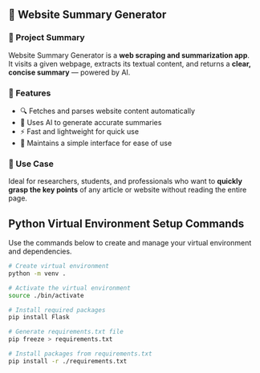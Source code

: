 ## 📝 Website Summary Generator

### 📜 Project Summary

Website Summary Generator is a **web scraping and summarization app**.  
It visits a given webpage, extracts its textual content, and returns a **clear, concise summary** — powered by AI.

### 🎯 Features

- 🔍 Fetches and parses website content automatically
- 🧠 Uses AI to generate accurate summaries
- ⚡ Fast and lightweight for quick use
- 🧵 Maintains a simple interface for ease of use

### 🚀 Use Case

Ideal for researchers, students, and professionals who want to **quickly grasp the key points** of any article or website without reading the entire page.

## Python Virtual Environment Setup Commands

Use the commands below to create and manage your virtual environment and dependencies.

```bash
# Create virtual environment
python -m venv .

# Activate the virtual environment
source ./bin/activate

# Install required packages
pip install Flask

# Generate requirements.txt file
pip freeze > requirements.txt

# Install packages from requirements.txt
pip install -r ./requirements.txt
```
